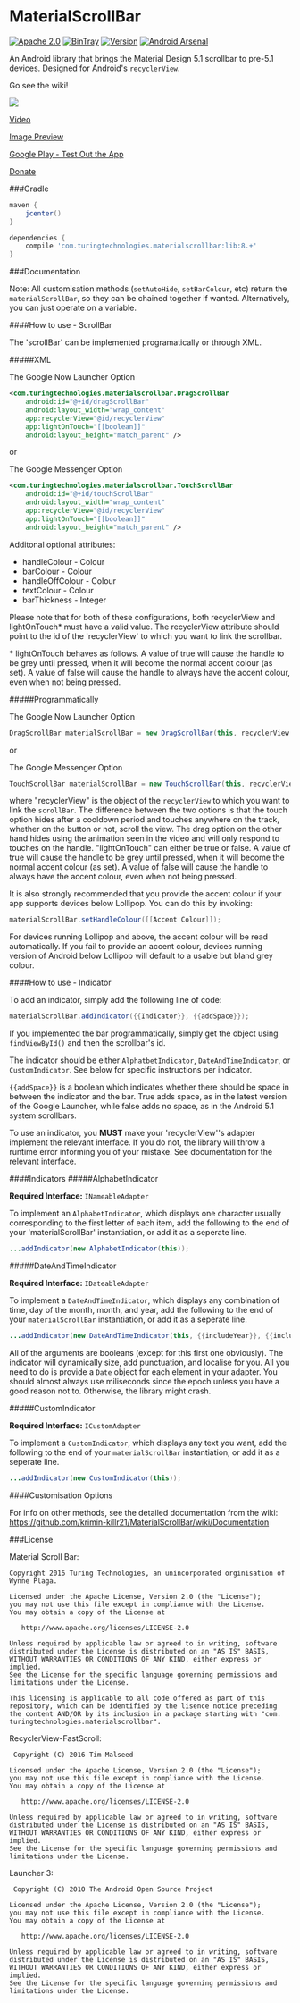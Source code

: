 # MaterialScrollBar

[![Apache 2.0](https://img.shields.io/hexpm/l/plug.svg)](http://www.apache.org/licenses/LICENSE-2.0) [![BinTray](https://img.shields.io/github/release/krimin-killr21/MaterialScrollBar.svg?label=jCenter)](https://bintray.com/krimin-killr21/maven/material-scroll-bar/view) [![Version](https://img.shields.io/badge/API-7%2B-blue.svg?style=flat)](https://android-arsenal.com/api?level=7) [![Android Arsenal](https://img.shields.io/badge/Android%20Arsenal-MaterialScrollBar-blue.svg?style=flat)](https://android-arsenal.com/details/1/2441)

An Android library that brings the Material Design 5.1 scrollbar to pre-5.1 devices. Designed for Android's `recyclerView`.

Go see the wiki!

![](sample.png)

[Video](https://youtu.be/F5glJeAFnA4)

[Image Preview](http://imgur.com/a/2SSeY)

[Google Play - Test Out the App](https://play.google.com/store/apps/details?id=com.turingtechnologies.materialscrollbardemo)

[Donate](https://www.paypal.com/cgi-bin/webscr?cmd=_s-xclick&hosted_button_id=UH23JHQ8K4U2C)

###Gradle

```gradle
maven {
    jcenter()
}
```

```gradle
dependencies {
    compile 'com.turingtechnologies.materialscrollbar:lib:8.+'
}
```
###Documentation

Note: All customisation methods (`setAutoHide`, `setBarColour`, etc) return the `materialScrollBar`, so they can be chained together if wanted. Alternatively, you can just operate on a variable.

####How to use - ScrollBar

The 'scrollBar' can be implemented programatically or through XML.

#####XML

The Google Now Launcher Option

```xml
<com.turingtechnologies.materialscrollbar.DragScrollBar
    android:id="@+id/dragScrollBar"
    android:layout_width="wrap_content"
    app:recyclerView="@id/recyclerView"
    app:lightOnTouch="[[boolean]]"
    android:layout_height="match_parent" />
```

or

The Google Messenger Option

```xml
<com.turingtechnologies.materialscrollbar.TouchScrollBar
    android:id="@+id/touchScrollBar"
    android:layout_width="wrap_content"
    app:recyclerView="@id/recyclerView"
    app:lightOnTouch="[[boolean]]"
    android:layout_height="match_parent" />
```

Additonal optional attributes:

* handleColour - Colour
* barColour - Colour
* handleOffColour - Colour
* textColour - Colour
* barThickness - Integer

Please note that for both of these configurations, both recyclerView and lightOnTouch* must have a valid value. The recyclerView attribute should point to the id of the 'recyclerView' to which you want to link the scrollbar.

\* lightOnTouch behaves as follows. A value of true will cause the handle to be grey until pressed, when it will become the normal accent colour (as set). A value of false will cause the handle to always have the accent colour, even when not being pressed.

#####Programmatically

The Google Now Launcher Option

```java
DragScrollBar materialScrollBar = new DragScrollBar(this, recyclerView, {{lightOnTouch}});
```

or

The Google Messenger Option

```java
TouchScrollBar materialScrollBar = new TouchScrollBar(this, recyclerView, {{lightOnTouch}});
```

where "recyclerView" is the object of the `recyclerView` to which you want to link the `scrollBar`. The difference between the two options is that the touch option hides after a cooldown period and touches anywhere on the track, whether on the button or not, scroll the view. The drag option on the other hand hides using the animation seen in the video and will only respond to touches on the handle. "lightOnTouch" can either be true or false. A value of true will cause the handle to be grey until pressed, when it will become the normal accent colour (as set). A value of false will cause the handle to always have the accent colour, even when not being pressed.

It is also strongly recommended that you provide the accent colour if your app supports devices below Lollipop. You can do this by invoking:

```java
materialScrollBar.setHandleColour([[Accent Colour]]);
```

For devices running Lollipop and above, the accent colour will be read automatically. If you fail to provide an accent colour, devices running version of Android below Lollipop will default to a usable but bland grey colour.

####How to use - Indicator

To add an indicator, simply add the following line of code:

```java
materialScrollBar.addIndicator({{Indicator}}, {{addSpace}});
```

If you implemented the bar programmatically, simply get the object using `findViewById()` and then the scrollbar's id.

The indicator should be either `AlphatbetIndicator`, `DateAndTimeIndicator`, or `CustomIndicator`. See below for specific instructions per indicator.

`{{addSpace}}` is a boolean which indicates whether there should be space in between the indicator and the bar. True adds space, as in the latest version of the Google Launcher, while false adds no space, as in the Android 5.1 system scrollbars.

To use an indicator, you **MUST** make your 'recyclerView''s adapter implement the relevant interface. If you do not, the library will throw a runtime error informing you of your mistake. See documentation for the relevant interface.

####Indicators
#####AlphabetIndicator

**Required Interface:** `INameableAdapter`

To implement an `AlphabetIndicator`, which displays one character usually corresponding to the first letter of each item, add the following to the end of your 'materialScrollBar' instantiation, or add it as a seperate line.
```java
...addIndicator(new AlphabetIndicator(this));
```

#####DateAndTimeIndicator

**Required Interface:** `IDateableAdapter`

To implement a `DateAndTimeIndicator`, which displays any combination of time, day of the month, month, and year, add the following to the end of your `materialScrollBar` instantiation, or add it as a seperate line.
```java
...addIndicator(new DateAndTimeIndicator(this, {{includeYear}}, {{includeMonth}}, {{includeDay}}, {{includeTime}}));
```

All of the arguments are booleans (except for this first one obviously). The indicator will dynamically size, add punctuation, and localise for you. All you need to do is provide a `Date` object for each element in your adapter. You should almost always use miliseconds since the epoch unless you have a good reason not to. Otherwise, the library might crash.

#####CustomIndicator

**Required Interface:** `ICustomAdapter`

To implement a `CustomIndicator`, which displays any text you want, add the following to the end of your `materialScrollBar` instantiation, or add it as a seperate line.
```java
...addIndicator(new CustomIndicator(this));
```

####Customisation Options

For info on other methods, see the detailed documentation from the wiki: https://github.com/krimin-killr21/MaterialScrollBar/wiki/Documentation

###License

Material Scroll Bar:

    Copyright 2016 Turing Technologies, an unincorporated orginisation of Wynne Plaga.

    Licensed under the Apache License, Version 2.0 (the "License");
    you may not use this file except in compliance with the License.
    You may obtain a copy of the License at

       http://www.apache.org/licenses/LICENSE-2.0

    Unless required by applicable law or agreed to in writing, software
    distributed under the License is distributed on an "AS IS" BASIS,
    WITHOUT WARRANTIES OR CONDITIONS OF ANY KIND, either express or implied.
    See the License for the specific language governing permissions and
    limitations under the License.
    
    This licensing is applicable to all code offered as part of this
    repository, which can be identified by the lisence notice preceding
    the content AND/OR by its inclusion in a package starting with "com.
    turingtechnologies.materialscrollbar".

RecyclerView-FastScroll:

     Copyright (C) 2016 Tim Malseed
   
    Licensed under the Apache License, Version 2.0 (the "License");
    you may not use this file except in compliance with the License.
    You may obtain a copy of the License at

       http://www.apache.org/licenses/LICENSE-2.0

    Unless required by applicable law or agreed to in writing, software
    distributed under the License is distributed on an "AS IS" BASIS,
    WITHOUT WARRANTIES OR CONDITIONS OF ANY KIND, either express or implied.
    See the License for the specific language governing permissions and
    limitations under the License.

Launcher 3:
 
     Copyright (C) 2010 The Android Open Source Project

    Licensed under the Apache License, Version 2.0 (the "License");
    you may not use this file except in compliance with the License.
    You may obtain a copy of the License at

       http://www.apache.org/licenses/LICENSE-2.0

    Unless required by applicable law or agreed to in writing, software
    distributed under the License is distributed on an "AS IS" BASIS,
    WITHOUT WARRANTIES OR CONDITIONS OF ANY KIND, either express or implied.
    See the License for the specific language governing permissions and
    limitations under the License.
